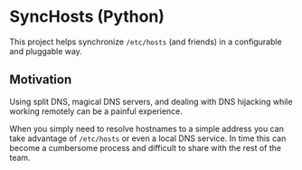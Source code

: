# SyncHosts (Python)

This project helps synchronize `/etc/hosts` (and friends) in a configurable and pluggable way.

## Motivation

Using split DNS, magical DNS servers, and dealing with DNS hijacking while working remotely can be a painful experience.

When you simply need to resolve hostnames to a simple address you can take advantage of `/etc/hosts` or even a local DNS service.  In time this can become a cumbersome process and difficult to share with the rest of the team.
